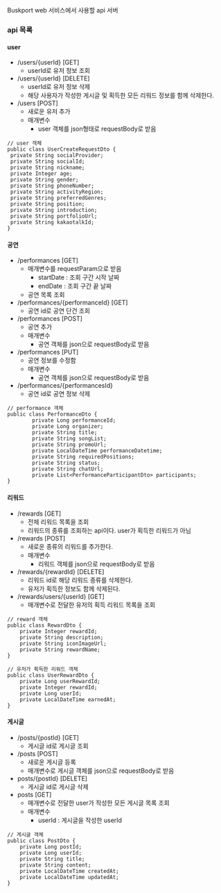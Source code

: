 Buskport web 서비스에서 사용할 api 서버

### api 목록
#### user
- /users/{userId} [GET]
    - userId로 유저 정보 조회
- /users/{userId} [DELETE]
    - userId로 유저 정보 삭제
    - 해당 사용자가 작성한 게시글 및 획득한 모든 리워드 정보를 함께 삭제한다.
- /users [POST]
    - 새로운 유저 추가
    - 매개변수
      - user 객체를 json형태로 requestBody로 받음 
```
// user 객체
public class UserCreateRequestDto {
 private String socialProvider;
 private String socialId;
 private String nickname;
 private Integer age;
 private String gender;
 private String phoneNumber;
 private String activityRegion;
 private String preferredGenres;
 private String position;
 private String introduction;
 private String portfolioUrl;
 private String kakaotalkId;
}
```

#### 공연
- /performances [GET]
    - 매개변수를 requestParam으로 받음
      - startDate : 조회 구간 시작 날짜
      - endDate : 조회 구간 끝 날짜
    - 공연 목록 조회
- /performances/{performanceId} [GET]
  - 공연 id로 공연 단건 조회
- /performances [POST]
  - 공연 추가
  - 매개변수
    - 공연 객체를 json으로 requestBody로 받음
- /performances [PUT]
  - 공연 정보를 수정함
  - 매개변수
    - 공연 객체를 json으로 requestBody로 받음
- /performances/{performancesId}
  - 공연 id로 공연 정보 삭제
```
// performance 객체
public class PerformanceDto {
	    private Long performanceId;
	    private Long organizer;
	    private String title;
	    private String songList;
	    private String promoUrl;
	    private LocalDateTime performanceDatetime;
	    private String requiredPositions;
	    private String status;
	    private String chatUrl;
	    private List<PerformanceParticipantDto> participants;
}
```

#### 리워드
- /rewards [GET]
  - 전체 리워드 목록을 조회
  - 리워드의 종류를 조회하는 api이다. user가 획득한 리워드가 아님
- /rewards [POST]
  - 새로운 종류의 리워드를 추가한다.
  - 매개변수
    - 리워드 객체를 json으로 requestBody로 받음
- /rewards/{rewardId} [DELETE]
  - 리워드 id로 해당 리워드 종류를 삭제한다.
  - 유저가 획득한 정보도 함께 삭제된다.
- /rewards/users/{userId} [GET]
  - 매개변수로 전달한 유저의 획득 리워드 목록을 조회
```
// reward 객체
public class RewardDto {
	private Integer rewardId;
	private String description;
	private String iconImageUrl;
	private String rewardName;
}

// 유저가 획득한 리워드 객체
public class UserRewardDto {
	private Long userRewardId;
	private Integer rewardId;
	private Long userId;
	private LocalDateTime earnedAt;
}
```

#### 게시글
- /posts/{postId} [GET]
  - 게시글 id로 게시글 조회
- /posts [POST]
  - 새로운 게시글 등록
  - 매개변수로 게시글 객체를 json으로 requestBody로 받음
- posts/{postId} [DELETE]
  - 게시글 id로 게시글 삭제
- posts [GET]
  - 매개변수로 전달한 user가 작성한 모든 게시글 목록 조회
  - 매개변수
    - userId : 게시글을 작성한 userId
```
// 게시글 객체
public class PostDto {
	private Long postId;
	private Long userId;
	private String title;
	private String content;
	private LocalDateTime createdAt;
	private LocalDateTime updatedAt;
}
```
   
